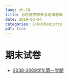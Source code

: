 ```yaml
---
lang: zh-CN
title: 思想道德修养与法律基础
date: 2019-03-04
categories: ECNUChemistry
pdf: true
---
```

# 期末试卷
* [2008-2009学年第一学期](https://njzjz.coding.net/api/share/download/7b61691a-59a5-4588-b2a3-2a7c70ad8bf4)